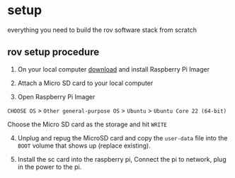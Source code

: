 # setup

everything you need to build the rov software stack from scratch

## rov setup procedure

1) On your local computer [download](https://www.raspberrypi.com/software/) and install Raspberry Pi Imager

2) Attach a Micro SD card to your local computer

3) Open Raspberry Pi Imager

`CHOOSE OS` > `Other general-purpose OS` > `Ubuntu` > `Ubuntu Core 22 (64-bit)`

Choose the Micro SD card as the storage and hit `WRITE`

4) Unplug and repug the MicroSD card and copy the `user-data` file into the `BOOT` volume that shows up (replace existing).

5) Install the sc card into the raspberry pi, Connect the pi to network, plug in the power to the pi.